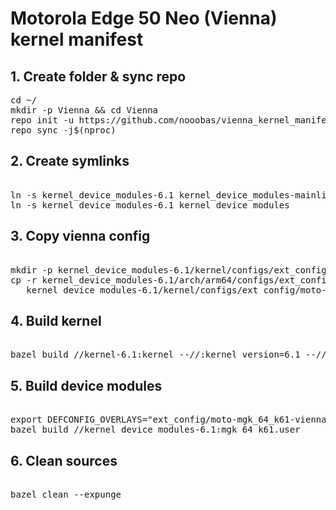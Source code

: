 # Motorola Edge 50 Neo (Vienna) kernel manifest

## 1. Create folder & sync repo
<pre>
cd ~/
mkdir -p Vienna && cd Vienna
repo init -u https://github.com/nooobas/vienna_kernel_manifest.git -m default.xml
repo sync -j$(nproc)</pre>

## 2. Create symlinks
<pre> 
ln -s kernel_device_modules-6.1 kernel_device_modules-mainline
ln -s kernel_device_modules-6.1 kernel_device_modules</pre>

## 3. Copy vienna config
<pre> 
mkdir -p kernel_device_modules-6.1/kernel/configs/ext_config
cp -r kernel_device_modules-6.1/arch/arm64/configs/ext_config/moto-mgk_64_k61-vienna.config \
   kernel_device_modules-6.1/kernel/configs/ext_config/moto-mgk_64_k61-vienna.config</pre>

## 4. Build kernel
<pre> 
bazel build //kernel-6.1:kernel --//:kernel_version=6.1 --//:internal_config=true</pre>

## 5. Build device modules
<pre> 
export DEFCONFIG_OVERLAYS="ext_config/moto-mgk_64_k61-vienna.config"
bazel build //kernel_device_modules-6.1:mgk_64_k61.user</pre>

## 6. Clean sources
<pre> 
bazel clean --expunge </pre>
